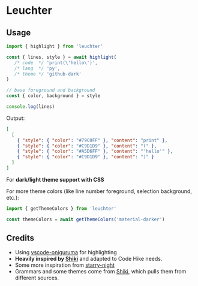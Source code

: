 # Leuchter

## Usage

```js
import { highlight } from 'leuchter'

const { lines, style } = await highlight(
   /* code  */ 'print(\'hello\')',
   /* lang  */ 'py',
   /* theme */ 'github-dark'
)

// base foreground and background
const { color, background } = style

console.log(lines)
```

Output:

```json
[
  [
    { "style": { "color": "#79C0FF" }, "content": "print" },
    { "style": { "color": "#C9D1D9" }, "content": "(" },
    { "style": { "color": "#A5D6FF" }, "content": "'hello'" },
    { "style": { "color": "#C9D1D9" }, "content": ")" }
  ]
]
```

For **dark/light theme support with CSS**

For more theme colors (like line number foreground, selection background, etc.):

```js
import { getThemeColors } from 'leuchter'

const themeColors = await getThemeColors('material-darker')
```

## Credits

- Using [vscode-oniguruma](https://github.com/microsoft/vscode-oniguruma) for highlighting
- **Heavily inspired by [Shiki](https://github.com/shikijs/shiki)** and adapted to Code Hike needs.
- Some more inspiration from [starry-night](https://github.com/wooorm/starry-night)
- Grammars and some themes come from [Shiki](https://github.com/shikijs/shiki), which pulls them from different sources.

```

```
